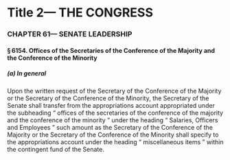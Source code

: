 
# Title 2— THE CONGRESS
### CHAPTER 61— SENATE LEADERSHIP
#### § 6154. Offices of the Secretaries of the Conference of the Majority and the Conference of the Minority
##### (a) In general

Upon the written request of the Secretary of the Conference of the Majority or the Secretary of the Conference of the Minority, the Secretary of the Senate shall transfer from the appropriations account appropriated under the subheading “ offices of the secretaries of the conference of the majority and the conference of the minority ” under the heading “ Salaries, Officers and Employees ” such amount as the Secretary of the Conference of the Majority or the Secretary of the Conference of the Minority shall specify to the appropriations account under the heading “ miscellaneous items ” within the contingent fund of the Senate.

